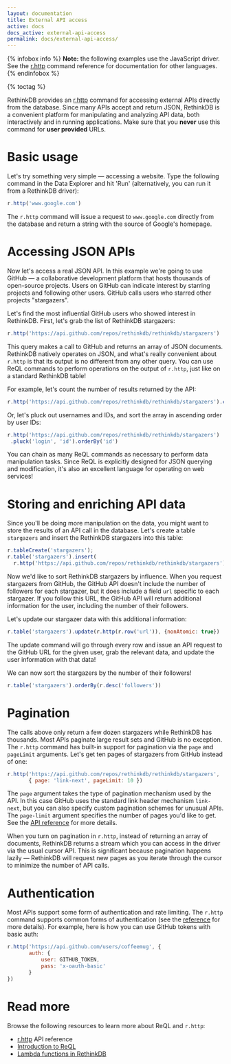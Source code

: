 ```yaml
---
layout: documentation
title: External API access
active: docs
docs_active: external-api-access
permalink: docs/external-api-access/
---
```


{% infobox info %}
__Note:__ the following examples use the JavaScript
driver. See the [r.http](/api/javascript/http/) command reference for
documentation for other languages.
{% endinfobox %}

{% toctag %}

RethinkDB provides an [r.http](/api/javascript/http/) command for
accessing external APIs directly from the database. Since many APIs
accept and return JSON, RethinkDB is a convenient platform for
manipulating and analyzing API data, both interactively and in running
applications. Make sure that you **never** use this command for **user provided** URLs.

# Basic usage #

Let's try something very simple &mdash; accessing a website. Type the
following command in the Data Explorer and hit 'Run' (alternatively,
you can run it from a RethinkDB driver):

```javascript
r.http('www.google.com')
```

The `r.http` command will issue a request to `www.google.com` directly
from the database and return a string with the source of Google's
homepage.

# Accessing JSON APIs #


Now let's access a real JSON API. In this example we're going to use
GitHub &mdash; a collaborative development platform that hosts
thousands of open-source projects. Users on GitHub can indicate
interest by starring projects and following other users. GitHub calls
users who starred other projects "stargazers".

Let's find the most influential GitHub users who showed interest in
RethinkDB. First, let's grab the list of RethinkDB stargazers:

```javascript
r.http('https://api.github.com/repos/rethinkdb/rethinkdb/stargazers')
```

This query makes a call to GitHub and returns an array of JSON
documents. RethinkDB natively operates on JSON, and what's really
convenient about `r.http` is that its output is no different from any
other query. You can use ReQL commands to perform operations on the
output of `r.http`, just like on a standard RethinkDB table!

For example, let's count the number of results returned by the API:

```javascript
r.http('https://api.github.com/repos/rethinkdb/rethinkdb/stargazers').count()
```

Or, let's pluck out usernames and IDs, and sort the array in ascending
order by user IDs:

```javascript
r.http('https://api.github.com/repos/rethinkdb/rethinkdb/stargazers')
 .pluck('login', 'id').orderBy('id')
```

You can chain as many ReQL commands as necessary to perform data
manipulation tasks. Since ReQL is explicitly designed for JSON
querying and modification, it's also an excellent language for
operating on web services!

# Storing and enriching API data #

Since you'll be doing more manipulation on the data, you might want to
store the results of an API call in the database. Let's create a table
`stargazers` and insert the RethinkDB stargazers into this table:

```javascript
r.tableCreate('stargazers');
r.table('stargazers').insert(
  r.http('https://api.github.com/repos/rethinkdb/rethinkdb/stargazers'));
```

Now we'd like to sort RethinkDB stargazers by influence. When you
request stargazers from GitHub, the GitHub API doesn't include the
number of followers for each stargazer, but it does include a field
`url` specific to each stargazer. If you follow this URL, the GitHub
API will return additional information for the user, including the
number of their followers.

Let's update our stargazer data with this additional information:

```javascript
r.table('stargazers').update(r.http(r.row('url')), {nonAtomic: true})
```

The update command will go through every row and issue an API request
to the GitHub URL for the given user, grab the relevant data, and
update the user information with that data!

We can now sort the stargazers by the number of their followers!

```javascript
r.table('stargazers').orderBy(r.desc('followers'))
```

# Pagination #

The calls above only return a few dozen stargazers while RethinkDB has
thousands. Most APIs paginate large result sets and GitHub is no
exception. The `r.http` command has built-in support for pagination
via the `page` and `pageLimit` arguments. Let's get ten pages of
stargazers from GitHub instead of one:

```javascript
r.http('https://api.github.com/repos/rethinkdb/rethinkdb/stargazers',
       { page: 'link-next', pageLimit: 10 })
```

The `page` argument takes the type of pagination mechanism used by the
API. In this case GitHub uses the standard link header mechanism
`link-next`, but you can also specify custom pagination schemes for
unusual APIs. The `page-limit` argument specifies the number of
pages you'd like to get. See the [API
reference](/api/javascript/http/) for more details.

When you turn on pagination in `r.http`, instead of returning an array
of documents, RethinkDB returns a stream which you can access in the
driver via the usual cursor API. This is significant because
pagination happens lazily &mdash; RethinkDB will request new pages as
you iterate through the cursor to minimize the number of API
calls.

# Authentication #

Most APIs support some form of authentication and rate limiting. The
`r.http` command supports common forms of authentication (see the
[reference](/api/javascript/http/) for more details). For example,
here is how you can use GitHub tokens with basic auth:

```javascript
r.http('https://api.github.com/users/coffeemug', {
       auth: {
           user: GITHUB_TOKEN,
           pass: 'x-oauth-basic'
       }
})
```

# Read more #

Browse the following resources to learn more about ReQL and `r.http`:

- [r.http](/api/javascript/http) API reference
- [Introduction to ReQL](/docs/introduction-to-reql/)
- [Lambda functions in RethinkDB](/blog/lambda-functions/)
